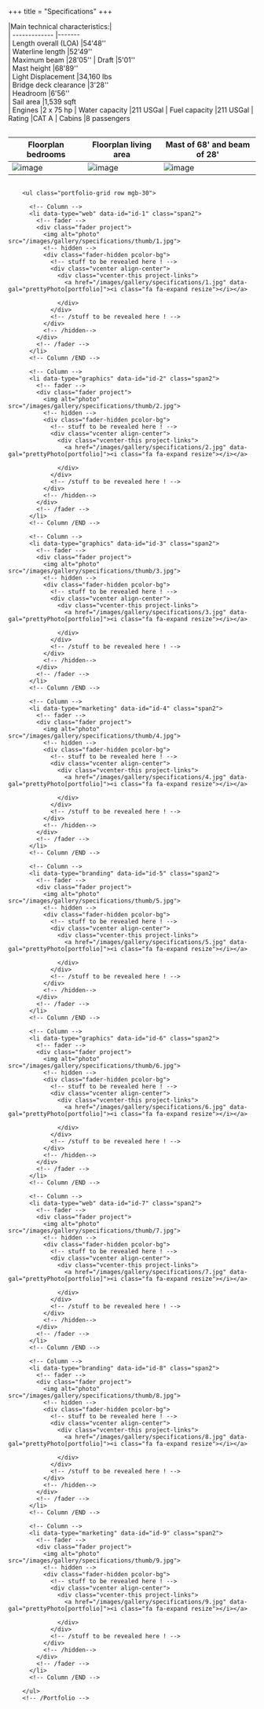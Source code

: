 +++
title = "Specifications"
+++



|Main technical characteristics:|                                 
| -------------                 |-------     
| Length overall (LOA)          |54'48''     
| Waterline length              |52'49''                                         
| Maximum beam                  |28'05'' 
| Draft                         |5'01''   
| Mast height                   |68'89''   
| Light Displacement            |34,160 Ibs   
| Bridge deck clearance         |3'28''  
| Headroom                      |6'56''   
| Sail area                     |1,539 sqft                                       
| Engines                       |2 x 75 hp
| Water capacity                |211 USGal
| Fuel capacity                 |211 USGal
| Rating                        |CAT A
| Cabins                        |8 passengers


|Floorplan bedrooms| Floorplan living area |Mast of 68' and beam of 28'            	                       
| -------------    |-------                | ------------
|![image](/images/s_floorplan-level1.png) | ![image](/images/s_floorplan-level2.png) |  ![image](/images/s_catamaran-graphic.png)    
            


<div class="container-fluid">

<!-- Portfolio Grid-->
        <ul class="portfolio-grid row mgb-30">
            
          <!-- Column -->
          <li data-type="web" data-id="id-1" class="span2">
            <!-- fader -->
            <div class="fader project">
              <img alt="photo" src="/images/gallery/specifications/thumb/1.jpg">
              <!-- hidden -->
              <div class="fader-hidden pcolor-bg">
                <!-- stuff to be revealed here ! -->
                <div class="vcenter align-center">
                  <div class="vcenter-this project-links">
                    <a href="/images/gallery/specifications/1.jpg" data-gal="prettyPhoto[portfolio]"><i class="fa fa-expand resize"></i></a>
                    
                  </div>
                </div>
                <!-- /stuff to be revealed here ! -->
              </div>
              <!-- /hidden-->
            </div>
            <!-- /fader -->
          </li>
          <!-- Column /END -->
              
          <!-- Column -->
          <li data-type="graphics" data-id="id-2" class="span2">
            <!-- fader -->
            <div class="fader project">
              <img alt="photo" src="/images/gallery/specifications/thumb/2.jpg">
              <!-- hidden -->
              <div class="fader-hidden pcolor-bg">
                <!-- stuff to be revealed here ! -->
                <div class="vcenter align-center">
                  <div class="vcenter-this project-links">
                    <a href="/images/gallery/specifications/2.jpg" data-gal="prettyPhoto[portfolio]"><i class="fa fa-expand resize"></i></a>
                    
                  </div>
                </div>
                <!-- /stuff to be revealed here ! -->
              </div>
              <!-- /hidden-->
            </div>
            <!-- /fader -->
          </li>
          <!-- Column /END -->
          
          <!-- Column -->
          <li data-type="graphics" data-id="id-3" class="span2">
            <!-- fader -->
            <div class="fader project">
              <img alt="photo" src="/images/gallery/specifications/thumb/3.jpg">
              <!-- hidden -->
              <div class="fader-hidden pcolor-bg">
                <!-- stuff to be revealed here ! -->
                <div class="vcenter align-center">
                  <div class="vcenter-this project-links">
                    <a href="/images/gallery/specifications/3.jpg" data-gal="prettyPhoto[portfolio]"><i class="fa fa-expand resize"></i></a>
                    
                  </div>
                </div>
                <!-- /stuff to be revealed here ! -->
              </div>
              <!-- /hidden-->
            </div>
            <!-- /fader -->
          </li>
          <!-- Column /END -->
          
          <!-- Column -->
          <li data-type="marketing" data-id="id-4" class="span2">
            <!-- fader -->
            <div class="fader project">
              <img alt="photo" src="/images/gallery/specifications/thumb/4.jpg">
              <!-- hidden -->
              <div class="fader-hidden pcolor-bg">
                <!-- stuff to be revealed here ! -->
                <div class="vcenter align-center">
                  <div class="vcenter-this project-links">
                    <a href="/images/gallery/specifications/4.jpg" data-gal="prettyPhoto[portfolio]"><i class="fa fa-expand resize"></i></a>
                    
                  </div>
                </div>
                <!-- /stuff to be revealed here ! -->
              </div>
              <!-- /hidden-->
            </div>
            <!-- /fader -->
          </li>
          <!-- Column /END -->
          
          <!-- Column -->
          <li data-type="branding" data-id="id-5" class="span2">
            <!-- fader -->
            <div class="fader project">
              <img alt="photo" src="/images/gallery/specifications/thumb/5.jpg">
              <!-- hidden -->
              <div class="fader-hidden pcolor-bg">
                <!-- stuff to be revealed here ! -->
                <div class="vcenter align-center">
                  <div class="vcenter-this project-links">
                    <a href="/images/gallery/specifications/5.jpg" data-gal="prettyPhoto[portfolio]"><i class="fa fa-expand resize"></i></a>
                    
                  </div>
                </div>
                <!-- /stuff to be revealed here ! -->
              </div>
              <!-- /hidden-->
            </div>
            <!-- /fader -->
          </li>
          <!-- Column /END -->
          
          <!-- Column -->
          <li data-type="graphics" data-id="id-6" class="span2">
            <!-- fader -->
            <div class="fader project">
              <img alt="photo" src="/images/gallery/specifications/thumb/6.jpg">
              <!-- hidden -->
              <div class="fader-hidden pcolor-bg">
                <!-- stuff to be revealed here ! -->
                <div class="vcenter align-center">
                  <div class="vcenter-this project-links">
                    <a href="/images/gallery/specifications/6.jpg" data-gal="prettyPhoto[portfolio]"><i class="fa fa-expand resize"></i></a>
                    
                  </div>
                </div>
                <!-- /stuff to be revealed here ! -->
              </div>
              <!-- /hidden-->
            </div>
            <!-- /fader -->
          </li>
          <!-- Column /END -->
          
          <!-- Column -->
          <li data-type="web" data-id="id-7" class="span2">
            <!-- fader -->
            <div class="fader project">
              <img alt="photo" src="/images/gallery/specifications/thumb/7.jpg">
              <!-- hidden -->
              <div class="fader-hidden pcolor-bg">
                <!-- stuff to be revealed here ! -->
                <div class="vcenter align-center">
                  <div class="vcenter-this project-links">
                    <a href="/images/gallery/specifications/7.jpg" data-gal="prettyPhoto[portfolio]"><i class="fa fa-expand resize"></i></a>
                    
                  </div>
                </div>
                <!-- /stuff to be revealed here ! -->
              </div>
              <!-- /hidden-->
            </div>
            <!-- /fader -->
          </li>
          <!-- Column /END -->
        
          <!-- Column -->
          <li data-type="branding" data-id="id-8" class="span2">
            <!-- fader -->
            <div class="fader project">
              <img alt="photo" src="/images/gallery/specifications/thumb/8.jpg">
              <!-- hidden -->
              <div class="fader-hidden pcolor-bg">
                <!-- stuff to be revealed here ! -->
                <div class="vcenter align-center">
                  <div class="vcenter-this project-links">
                    <a href="/images/gallery/specifications/8.jpg" data-gal="prettyPhoto[portfolio]"><i class="fa fa-expand resize"></i></a>
                    
                  </div>
                </div>
                <!-- /stuff to be revealed here ! -->
              </div>
              <!-- /hidden-->
            </div>
            <!-- /fader -->
          </li>
          <!-- Column /END -->
          
          <!-- Column -->
          <li data-type="marketing" data-id="id-9" class="span2">
            <!-- fader -->
            <div class="fader project">
              <img alt="photo" src="/images/gallery/specifications/thumb/9.jpg">
              <!-- hidden -->
              <div class="fader-hidden pcolor-bg">
                <!-- stuff to be revealed here ! -->
                <div class="vcenter align-center">
                  <div class="vcenter-this project-links">
                    <a href="/images/gallery/specifications/9.jpg" data-gal="prettyPhoto[portfolio]"><i class="fa fa-expand resize"></i></a>
                    
                  </div>
                </div>
                <!-- /stuff to be revealed here ! -->
              </div>
              <!-- /hidden-->
            </div>
            <!-- /fader -->
          </li>
          <!-- Column /END -->
              
        </ul>
        <!-- /Portfolio -->






    
</div>


<style type="text/css">
table{
	float: left;
}
  .container-fluid {
    display: inline-block;
}
</style>









